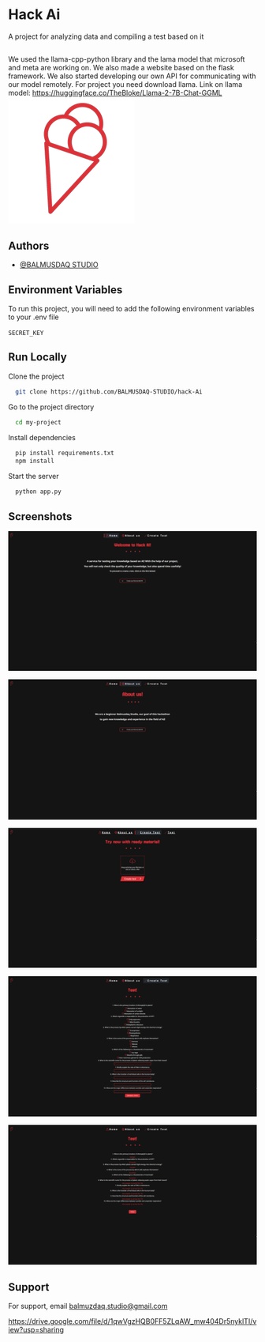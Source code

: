 
# Hack Ai

A project for analyzing data and compiling a test based on it



## 
We used the llama-cpp-python library and the lama model that microsoft and meta are working on. We also made a website based on the flask framework. We also started developing our own API for communicating with our model remotely. 
For project you need download llama. Link on llama model: https://huggingface.co/TheBloke/Llama-2-7B-Chat-GGML
![Logo](https://github.com/maksimkaprosuperhacker69/Fiztex-TgBot/blob/main/logo.png?raw=true)


## Authors

- [@BALMUSDAQ STUDIO](https://github.com/BALMUSDAQ-STUDIO)


## Environment Variables

To run this project, you will need to add the following environment variables to your .env file


`SECRET_KEY`


## Run Locally

Clone the project

```bash
  git clone https://github.com/BALMUSDAQ-STUDIO/hack-Ai
```

Go to the project directory

```bash
  cd my-project
```

Install dependencies

```bash
  pip install requirements.txt
  npm install
```

Start the server

```bash
  python app.py
```


## Screenshots

![App Screenshot](https://github.com/maksimkaprosuperhacker69/Fiztex-TgBot/blob/main/Desktop%20Screenshot%202024.04.22%20-%2005.27.40.74.png?raw=true)


![App Screenshot](https://github.com/maksimkaprosuperhacker69/Fiztex-TgBot/blob/main/Desktop%20Screenshot%202024.04.22%20-%2005.22.20.32.png?raw=true)


![App Screenshot](https://github.com/maksimkaprosuperhacker69/Fiztex-TgBot/blob/main/Desktop%20Screenshot%202024.04.22%20-%2005.22.28.63.png?raw=true)


![App Screenshot](https://github.com/maksimkaprosuperhacker69/Fiztex-TgBot/blob/main/Desktop%20Screenshot%202024.04.22%20-%2005.22.39.18.png?raw=true)


![App Screenshot](https://github.com/maksimkaprosuperhacker69/Fiztex-TgBot/blob/main/Desktop%20Screenshot%202024.04.22%20-%2005.55.51.83.png?raw=true)

## Support

For support, email balmuzdaq.studio@gmail.com


https://drive.google.com/file/d/1qwVgzHQB0FF5ZLqAW_mw404Dr5nyklTI/view?usp=sharing

